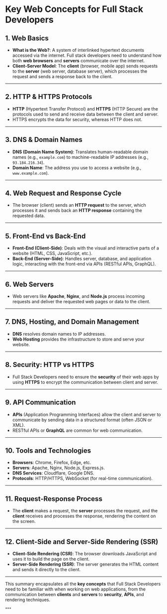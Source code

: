 
# Key Web Concepts for Full Stack Developers

## 1. Web Basics
- **What is the Web?**: A system of interlinked hypertext documents accessed via the internet. Full stack developers need to understand how both **web browsers** and **servers** communicate over the internet.
- **Client-Server Model**: The **client** (browser, mobile app) sends requests to the **server** (web server, database server), which processes the request and sends a response back to the client.

---

## 2. HTTP & HTTPS Protocols
- **HTTP** (Hypertext Transfer Protocol) and **HTTPS** (HTTP Secure) are the protocols used to send and receive data between the client and server.
- HTTPS encrypts the data for security, whereas HTTP does not.

---

## 3. DNS & Domain Names
- **DNS (Domain Name System)**: Translates human-readable domain names (e.g., `example.com`) to machine-readable IP addresses (e.g., `93.184.216.34`).
- **Domain Name**: The address you use to access a website (e.g., `www.example.com`).

---

## 4. Web Request and Response Cycle
- The browser (client) sends an **HTTP request** to the server, which processes it and sends back an **HTTP response** containing the requested data.

---

## 5. Front-End vs Back-End
- **Front-End (Client-Side)**: Deals with the visual and interactive parts of a website (HTML, CSS, JavaScript, etc.).
- **Back-End (Server-Side)**: Handles server, database, and application logic, interacting with the front-end via APIs (RESTful APIs, GraphQL).

---

## 6. Web Servers
- Web servers like **Apache**, **Nginx**, and **Node.js** process incoming requests and deliver the requested web pages or data to the client.

---

## 7. DNS, Hosting, and Domain Management
- **DNS** resolves domain names to IP addresses.
- **Web Hosting** provides the infrastructure to store and serve your website.

---

## 8. Security: HTTP vs HTTPS
- Full Stack Developers need to ensure the **security** of their web apps by using **HTTPS** to encrypt the communication between client and server.

---

## 9. API Communication
- **APIs** (Application Programming Interfaces) allow the client and server to communicate by sending data in a structured format (often JSON or XML).
- RESTful APIs or **GraphQL** are common for web communication.

---

## 10. Tools and Technologies
- **Browsers**: Chrome, Firefox, Edge, etc.
- **Servers**: Apache, Nginx, Node.js, Express.js.
- **DNS Services**: Cloudflare, Google DNS.
- **Protocols**: HTTP/HTTPS, WebSocket (for real-time communication).

---

## 11. Request-Response Process
- The **client** makes a request, the **server** processes the request, and the **client** receives and processes the response, rendering the content on the screen.

---

## 12. Client-Side and Server-Side Rendering (SSR)
- **Client-Side Rendering (CSR)**: The browser downloads JavaScript and uses it to build the page on the client.
- **Server-Side Rendering (SSR)**: The server generates the HTML content and sends it directly to the client.

---

This summary encapsulates all the **key concepts** that Full Stack Developers need to be familiar with when working on web applications, from the communication between **clients** and **servers** to **security**, **APIs**, and rendering techniques.

"""


